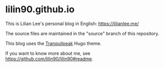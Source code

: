 # lilin90.github.io

This is Lilian Lee's personal blog in English: https://lilianlee.me/

The source files are maintained in the "source" branch of this repository.

This blog uses the [Tranquilpeak](https://themes.gohugo.io/themes/hugo-tranquilpeak-theme/) Hugo theme.

If you want to know more about me, see https://github.com/lilin90/lilin90#readme.
